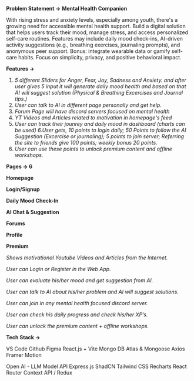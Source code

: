 **Problem Statement →** **Mental Health Companion**

With rising stress and anxiety levels, especially among youth, there's a growing need for accessible mental health support. Build a digital solution that helps users track their mood, manage stress, and access personalized self-care routines. Features may include daily mood check-ins, AI-driven activity suggestions (e.g., breathing exercises, journaling prompts), and anonymous peer support. Bonus: integrate wearable data or gamify self-care habits. Focus on simplicity, privacy, and positive behavioral impact.

**Features →** 

1. *5 different Sliders for Anger, Fear, Joy, Sadness and Anxiety. and after user gives 5 input it will generate daily mood health and based on that AI will suggest solution (Physical & Breathing Excercises and Journal tips.)*
2. *User can talk to AI in different page personally and get help.*
3. *Forum Page will have discord servers focused on mental health*
4. *YT Videos and Articles related to motivation in homepage's feed*
5. *User can track their jounrey and daily mood in dashboard (charts can be used)
6.User gets, 10 points to login daily; 50 Points to follow the AI Suggestion (Excercise or journaling); 5 points to join server; Referring the site to friends give 100 points; weekly bonus 20 points.*
6. *User can use these points to unlock premium content and offline workshops.*

**Pages →  6**

**Homepage**

**Login/Signup**

**Daily Mood Check-In**

**AI Chat & Suggestion**

**Forums**

**Profile**

**Premium**

*Shows motivational Youtube Videos and Articles from the Internet.*

*User can Login or Register in the Web App.*

*User can evaluate his/her mood and get suggestion from AI.*

*User can talk to AI about his/her problem and AI will suggest solutions.*

*User can join in any mental health focused discord server.*

*User can check his daily progress and check his/her XP’s.*

*User can unlock the premium content + offline workshops.*

**Tech Stack →**

VS Code
Github
Figma
React.js + Vite
Mongo DB Atlas & Mongoose
Axios
Framer Motion

Open AI - LLM Model API
Express.js
ShadCN
Tailwind CSS
Recharts
React Router
Context API / Redux